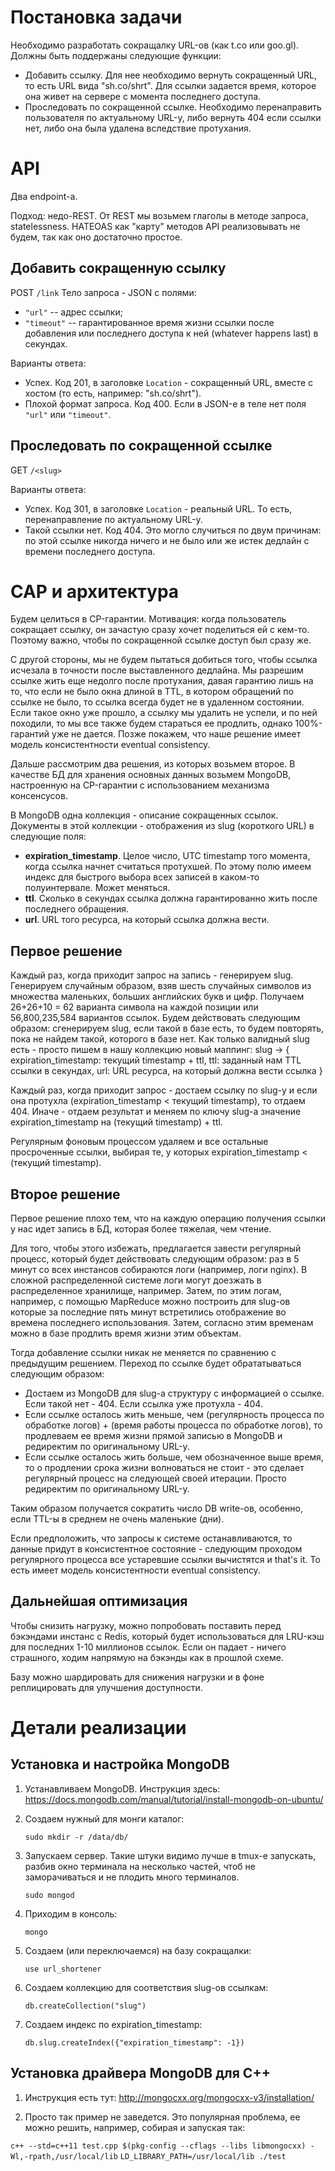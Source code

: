 # Постановка задачи

Необходимо разработать сокращалку URL-ов (как t.co или goo.gl). Должны быть поддержаны следующие функции:

  - Добавить ссылку. Для нее необходимо вернуть сокращенный URL, то есть URL вида "sh.co/shrt". Для ссылки задается время, которое она живет на сервере с момента последнего доступа.
  - Проследовать по сокращенной ссылке. Необходимо перенаправить пользователя по актуальному URL-у, либо вернуть 404 если ссылки нет, либо она была удалена вследствие протухания.

# API

Два endpoint-а.

Подход: недо-REST. От REST мы возьмем глаголы в методе запроса, statelessness. HATEOAS как "карту" методов API реализовывать не будем, так как оно достаточно простое.

## Добавить сокращенную ссылку

POST `/link`
Тело запроса - JSON с полями:
  - `"url"` -- адрес ссылки;
  - `"timeout"` -- гарантированное время жизни ссылки после добавления или последнего доступа к ней (whatever happens last) в секундах.

Варианты ответа:
  - Успех. Код 201, в заголовке `Location` - сокращенный URL, вместе с хостом (то есть, например: "sh.co/shrt").
  - Плохой формат запроса. Код 400. Если в JSON-е в теле нет поля `"url"` или `"timeout"`.

## Проследовать по сокращенной ссылке

GET `/<slug>`

Варианты ответа:

  - Успех. Код 301, в заголовке `Location` - реальный URL. То есть, перенаправление по актуальному URL-у.
  - Такой ссылки нет. Код 404. Это могло случиться по двум причинам: по этой ссылке никогда ничего и не было или же истек дедлайн с времени последнего доступа.

# CAP и архитектура

Будем целиться в CP-гарантии. Мотивация: когда пользователь сокращает ссылку, он зачастую сразу хочет поделиться ей с кем-то. Поэтому важно, чтобы по сокращенной ссылке доступ был сразу же.

С другой стороны, мы не будем пытаться добиться того, чтобы ссылка исчезала в точности после выставленного дедлайна. Мы разрешим ссылке жить еще недолго после протухания, давая гарантию лишь на то, что если не было окна длиной в TTL, в котором обращений по ссылке не было, то ссылка всегда будет не в удаленном состоянии. Если такое окно уже прошло, а ссылку мы удалить не успели, и по ней походили, то мы все также будем стараться ее продлить, однако 100%-гарантий уже не дается. Позже покажем, что наше решение имеет модель консистентности eventual consistency.

Дальше рассмотрим два решения, из которых возьмем второе.
В качестве БД для хранения основных данных возьмем MongoDB, настроенную на CP-гарантии с использованием механизма консенсусов.

В MongoDB одна коллекция - описание сокращенных ссылок. Документы в этой коллекции - отображения из slug (короткого URL) в следующие поля:

  - **expiration_timestamp**. Целое число, UTC timestamp того момента, когда ссылка начнет считаться протухшей. По этому полю имеем индекс для быстрого выбора всех записей в каком-то полуинтервале. Может меняться.
  - **ttl**. Сколько в секундах ссылка должна гарантированно жить после последнего обращения.
  - **url**. URL того ресурса, на который ссылка должна вести.
  
## Первое решение

Каждый раз, когда приходит запрос на запись - генерируем slug. Генерируем случайным образом, взяв шесть случайных символов из множества маленьких, больших английских букв и цифр. Получаем 26+26+10 = 62 варианта символа на каждой позиции или 56,800,235,584 вариантов ссылок. Будем действовать следующим образом: сгенерируем slug, если такой в базе есть, то будем повторять, пока не найдем такой, которого в базе нет. Как только валидный slug есть - просто пишем в нашу коллекцию новый маппинг: 
  slug -> {
    expiration_timestamp: текущий timestamp + ttl,
    ttl: заданный нам TTL ссылки в секундах,
    url: URL ресурса, на который должна вести ссылка
  }

Каждый раз, когда приходит запрос - достаем ссылку по slug-у и если она протухла (expiration_timestamp < текущий timestamp), то отдаем 404. Иначе - отдаем результат и меняем по ключу slug-а значение expiration_timestamp на (текущий timestamp) + ttl.

Регулярным фоновым процессом удаляем и все остальные просроченные ссылки, выбирая те, у которых expiration_timestamp < (текущий timestamp).

## Второе решение

Первое решение плохо тем, что на каждую операцию получения ссылки у нас идет запись в БД, которая более тяжелая, чем чтение.

Для того, чтобы этого избежать, предлагается завести регулярный процесс, который будет действовать следующим образом: раз в 5 минут со всех инстансов собираются логи (например, логи nginx). В сложной распределенной системе логи могут доезжать в распределенное хранилище, например. Затем, по этим логам, например, с помощью MapReducе можно построить для slug-ов которые за последние пять минут встретились отображение во времена последнего использования. Затем, согласно этим временам можно в базе продлить время жизни этим объектам.

Тогда добавление ссылки никак не меняется по сравнению с предыдущим решением. Переход по ссылке будет обрататываться следующим образом:

  - Достаем из MongoDB для slug-a структуру с информацией о ссылке. Если такой нет - 404. Если ссылка уже протухла - 404.
  - Если ссылке осталось жить меньше, чем (регулярность процесса по обработке логов) + (время работы процесса по обработке логов), то продлеваем ее время жизни прямой записью в MongoDB и редиректим по оригинальному URL-у.
  - Если ссылке осталось жить больше, чем обозначенное выше время, то о продлении срока жизни волноваться не стоит - это сделает регулярный процесс на следующей своей итерации. Просто редиректим по оригинальному URL-у.
  
Таким образом получается сократить число DB write-ов, особенно, если TTL-ы в среднем не очень маленькие (дни).

Если предположить, что запросы к системе останавливаются, то данные придут в консистентное состояние - следующим проходом регулярного процесса все устаревшие ссылки вычистятся и that's it. То есть имеет модель консистентности eventual consistency.

## Дальнейшая оптимизация

Чтобы снизить нагрузку, можно попробовать поставить перед бэкэндами инстанс с Redis, который будет использоваться для LRU-кэш для последних 1-10 миллионов ссылок. Если он падает - ничего страшного, ходим напрямую на бэкэнды как в прошлой схеме.

Базу можно шардировать для снижения нагрузки и в фоне реплицировать для улучшения доступности.

# Детали реализации

## Установка и настройка MongoDB

  1. Устанавливаем MongoDB. Инструкция здесь: https://docs.mongodb.com/manual/tutorial/install-mongodb-on-ubuntu/

  2. Создаем нужный для монги каталог:

     `sudo mkdir -r /data/db/`

  3. Запускаем сервер. Такие штуки видимо лучше в tmux-е запускать, разбив окно терминала на несколько частей, чтоб не заморачиваться и не плодить много терминалов.

     `sudo mongod`

  4. Приходим в консоль:

     `mongo`

  5. Создаем (или переключаемся) на базу сокращалки:

     `use url_shortener`

  6. Создаем коллекцию для соответствия slug-ов ссылкам:

     `db.createCollection("slug")`

  7. Создаем индекс по expiration_timestamp:

     `db.slug.createIndex({"expiration_timestamp": -1})`

## Установка драйвера MongoDB для C++

  1. Инструкция есть тут: http://mongocxx.org/mongocxx-v3/installation/
  
  2. Просто так пример не заведется. Это популярная проблема, ее можно решить, например, собирая и запуская так:
  
  `c++ --std=c++11 test.cpp $(pkg-config --cflags --libs libmongocxx) -Wl,-rpath,/usr/local/lib`
  `LD_LIBRARY_PATH=/usr/local/lib ./test`
